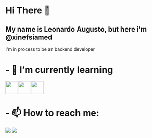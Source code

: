 # Hi There 👋
## My name is Leonardo Augusto, but here i'm @xinefsiamed
I'm in process to be an backend developer

# - 🌱 I’m currently learning
<img src="https://cdn.jsdelivr.net/gh/devicons/devicon/icons/javascript/javascript-original.svg" width=40 heigth=40/><img src="https://cdn.jsdelivr.net/gh/devicons/devicon/icons/nodejs/nodejs-original.svg" width=40 heigth=40/><img src="https://cdn.jsdelivr.net/gh/devicons/devicon/icons/postgresql/postgresql-original.svg" width=40 heigth=40/>

# - 📫 How to reach me:
<div>
<a href = "mailto:leonardoaugusto.soliveira@gmail.com"><img src="https://img.shields.io/badge/Gmail-D14836?style=for-the-badge&logo=gmail&logoColor=white" target="_blank"></a>
<a href="https://www.linkedin.com/in/leoaugustosoliveira" target="_blank"><img src="https://img.shields.io/badge/-LinkedIn-%230077B5?style=for-the-badge&logo=linkedin&logoColor=white" target="_blank"></a>   
</div>

